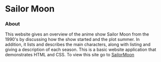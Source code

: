 # Sailor Moon 

### About
This website gives an overview of the anime show Sailor Moon from the 1990's by discussing how the show started and the plot summer. In addition, it lists and describes the main characters, along with listing and giving a description of each season. This is a basic website application that demonstrates HTML and CSS. To view this site go to [SailorMoon](https://kcossifos.github.io/HTML-CSS/SailorMoonWebsite/index.html)
